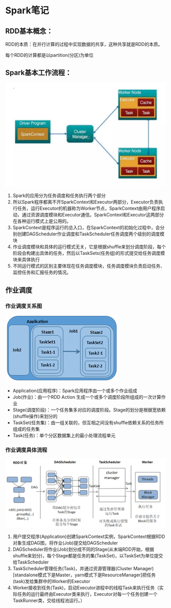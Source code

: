 # Spark笔记

## RDD基本概念：

RDD的本质：在并行计算的过程中实现数据的共享，这种共享就是RDD的本质。

每个RDD的计算都是以partition(分区)为单位



##  Spark基本工作流程：

 ![Spark基本框图](https://github.com/ChocolateLi/spark-project/blob/master/spark_picture/Spark%E5%9F%BA%E6%9C%AC%E6%A1%86%E6%9E%B6%E5%9B%BE.png)

1. Spark的应用分为任务调度和任务执行两个部分
2. 所以Spark程序都离不开SparkContext和Executor两部分，Executor负责执行任务，运行Executor的机器称为Worker节点，SparkContext由用户程序启动，通过资源调度模块和Executor通信。SparkContext和Executor这两部分在各种运行模式上是公用的。
3. SparkContext是程序运行的总入口，在SparkContext的初始化过程中，会分别创建DAGScheduler作业调度和TaskScheduler任务调度两个级别的调度模块
4. 作业调度模块和具体的运行模式无关，它是根据shuffle来划分调度阶段，每个阶段会构建出具体的任务，然后以TaskSets(任务组)的形式提交给任务调度模块来具体执行
5. 不同运行模式的区别主要体现在任务调度模块，任务调度模块负责启动任务、监控任务和汇报任务的情况。



## 作业调度

### 作业调度关系图

![作业调度关系图](https://github.com/ChocolateLi/spark-project/blob/master/spark_picture/Spark%E4%BD%9C%E4%B8%9A%E5%85%B3%E7%B3%BB%E5%9B%BE.png)



- Application(应用程序)：Spark应用程序由一个或多个作业组成
- Job(作业)：由一个RDD Action 生成一个或多个调度阶段所组成的一次计算作业
- Stage(调度阶段)：一个任务集多对应的调度阶段。Stage的划分是根据宽依赖(shuffle操作)来划分的
- TaskSet(任务集)：由一组关联的，但互相之间没有shuffle依赖关系的任务所组成的任务集
- Task(任务)：单个分区数据集上的最小处理流程单元



### 作业调度具体流程

![作业调度具体流程](https://github.com/ChocolateLi/spark-project/blob/master/spark_picture/Spark%E4%BD%9C%E4%B8%9A%E8%B0%83%E5%BA%A6%E6%B5%81%E7%A8%8B%E5%9B%BE.png)

1. 用户提交程序(Application)创建SparkContext实例，SparkContext根据RDD对象生成DAG图，将作业(Job)提交给DAGScheduler
2. DAGScheduler将作业(Job)划分成不同的Stage(从末端RDD开始，根据shuffle来划分)，每个Stage都是任务的集(TaskSet)，以TaskSet为单位提交给TaskScheduler
3. TaskScheduler管理任务(Task)，并通过资源管理器(Cluster Manager)[standalone模式下是Master，yarn模式下是ResourceManager]把任务(task)发给集群中的Worker的Executor
4. Worker接收到任务(Task)，启动Executor进程中的线程Task来执行任务（实际任务的运行最终由Executor类来执行，Executor对每一个任务创建一个TaskRunner类，交给线程池运行。）













